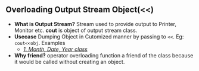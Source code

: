 ## Overloading Output Stream Object(<<)
- **What is Output Stream?** Stream used to provide output to Printer, Monitor etc. **cout** is object of output stream class.
- **Usecase** Dumping Object in Cutomized manner by passing to `<<`. Eg: `cout<<obj`. Examples
  - *[1. Month, Date, Year class](Code)*
- **Why friend?** operator overloading function a friend of the class because it would be called without creating an object.
